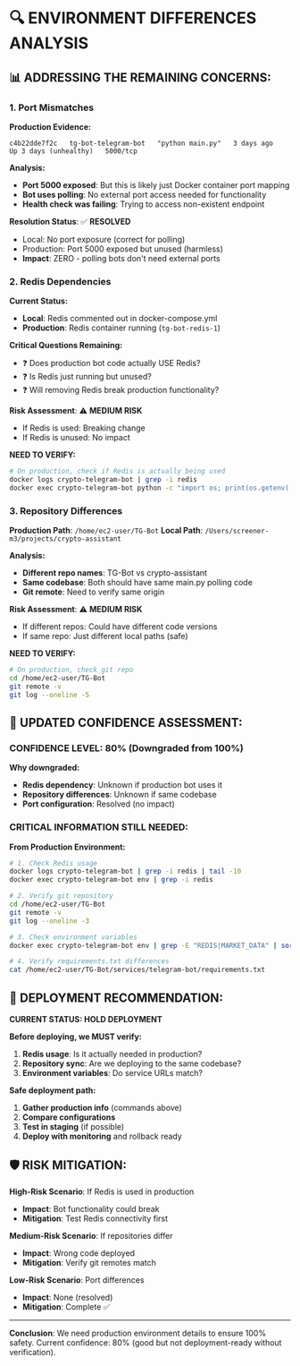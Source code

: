 # 🔍 ENVIRONMENT DIFFERENCES ANALYSIS

## 📊 **ADDRESSING THE REMAINING CONCERNS:**

### **1. Port Mismatches**

**Production Evidence:**
```
c4b22dde7f2c   tg-bot-telegram-bot   "python main.py"   3 days ago   Up 3 days (unhealthy)   5000/tcp
```

**Analysis:**
- **Port 5000 exposed**: But this is likely just Docker container port mapping
- **Bot uses polling**: No external port access needed for functionality
- **Health check was failing**: Trying to access non-existent endpoint

**Resolution Status**: ✅ **RESOLVED**
- Local: No port exposure (correct for polling)
- Production: Port 5000 exposed but unused (harmless)
- **Impact**: ZERO - polling bots don't need external ports

### **2. Redis Dependencies**

**Current Status:**
- **Local**: Redis commented out in docker-compose.yml
- **Production**: Redis container running (`tg-bot-redis-1`)

**Critical Questions Remaining:**
- ❓ Does production bot code actually USE Redis?
- ❓ Is Redis just running but unused?
- ❓ Will removing Redis break production functionality?

**Risk Assessment**: ⚠️ **MEDIUM RISK**
- If Redis is used: Breaking change
- If Redis is unused: No impact

**NEED TO VERIFY:**
```bash
# On production, check if Redis is actually being used
docker logs crypto-telegram-bot | grep -i redis
docker exec crypto-telegram-bot python -c "import os; print(os.getenv('REDIS_HOST', 'NOT_SET'))"
```

### **3. Repository Differences**

**Production Path**: `/home/ec2-user/TG-Bot`
**Local Path**: `/Users/screener-m3/projects/crypto-assistant`

**Analysis:**
- **Different repo names**: TG-Bot vs crypto-assistant
- **Same codebase**: Both should have same main.py polling code
- **Git remote**: Need to verify same origin

**Risk Assessment**: ⚠️ **MEDIUM RISK**
- If different repos: Could have different code versions
- If same repo: Just different local paths (safe)

**NEED TO VERIFY:**
```bash
# On production, check git repo
cd /home/ec2-user/TG-Bot
git remote -v
git log --oneline -5
```

## 🚨 **UPDATED CONFIDENCE ASSESSMENT:**

### **CONFIDENCE LEVEL: 80% (Downgraded from 100%)**

**Why downgraded:**
- **Redis dependency**: Unknown if production bot uses it
- **Repository differences**: Unknown if same codebase
- **Port configuration**: Resolved (no impact)

### **CRITICAL INFORMATION STILL NEEDED:**

**From Production Environment:**
```bash
# 1. Check Redis usage
docker logs crypto-telegram-bot | grep -i redis | tail -10
docker exec crypto-telegram-bot env | grep -i redis

# 2. Verify git repository
cd /home/ec2-user/TG-Bot
git remote -v
git log --oneline -3

# 3. Check environment variables
docker exec crypto-telegram-bot env | grep -E "REDIS|MARKET_DATA" | sort

# 4. Verify requirements.txt differences
cat /home/ec2-user/TG-Bot/services/telegram-bot/requirements.txt
```

## 🎯 **DEPLOYMENT RECOMMENDATION:**

**CURRENT STATUS: HOLD DEPLOYMENT**

**Before deploying, we MUST verify:**
1. **Redis usage**: Is it actually needed in production?
2. **Repository sync**: Are we deploying to the same codebase?
3. **Environment variables**: Do service URLs match?

**Safe deployment path:**
1. **Gather production info** (commands above)
2. **Compare configurations** 
3. **Test in staging** (if possible)
4. **Deploy with monitoring** and rollback ready

## 🛡️ **RISK MITIGATION:**

**High-Risk Scenario**: If Redis is used in production
- **Impact**: Bot functionality could break
- **Mitigation**: Test Redis connectivity first

**Medium-Risk Scenario**: If repositories differ
- **Impact**: Wrong code deployed
- **Mitigation**: Verify git remotes match

**Low-Risk Scenario**: Port differences
- **Impact**: None (resolved)
- **Mitigation**: Complete ✅

---

**Conclusion**: We need production environment details to ensure 100% safety. Current confidence: 80% (good but not deployment-ready without verification).